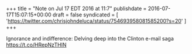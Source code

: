 +++
title = "Note on Jul 17 EDT 2016 at 11:7"
publishdate = 2016-07-17T15:07:15+00:00
draft = false
syndicated = [ 'https://twitter.com/chrisjohndeluca/status/754693958081585200?s=20' ]
+++

Ignorance and indifference: Delving deep into the Clinton e-mail saga https://t.co/HRepNzTHlN

